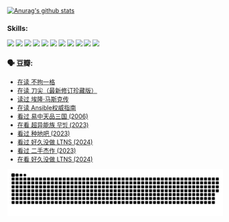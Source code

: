 
[![Anurag's github stats](https://github-readme-stats.vercel.app/api?username=w940853815)](https://github.com/anuraghazra/github-readme-stats)

### Skills:

<code><img height="32" src="https://cdn.jsdelivr.net/npm/simple-icons@v5/icons/python.svg"></code>
<code><img height="32" src="https://cdn.jsdelivr.net/npm/simple-icons@v5/icons/javascript.svg"></code>
<code><img height="32" src="https://cdn.jsdelivr.net/npm/simple-icons@v5/icons/django.svg"></code>
<code><img height="32" src="https://cdn.jsdelivr.net/npm/simple-icons@v5/icons/flask.svg"></code>
<code><img height="32" src="https://cdn.jsdelivr.net/npm/simple-icons@v5/icons/vuetify.svg"></code>
<code><img height="32" src="https://cdn.jsdelivr.net/npm/simple-icons@v5/icons/git.svg"></code>
<code><img height="32" src="https://cdn.jsdelivr.net/npm/simple-icons@v5/icons/docker.svg"></code>
<code><img height="32" src="https://cdn.jsdelivr.net/npm/simple-icons@v5/icons/postgresql.svg"></code>
<code><img height="32" src="https://cdn.jsdelivr.net/npm/simple-icons@v5/icons/elasticsearch.svg"></code>
<code><img height="32" src="https://cdn.jsdelivr.net/npm/simple-icons@v5/icons/macos.svg"></code>
<code><img height="32" src="https://cdn.jsdelivr.net/npm/simple-icons@v5/icons/linux.svg"></code>

### 🗣 豆瓣:

<!-- DOUBAN-ACTIVITIES:START -->
- [在读 不拘一格](https://www.douban.com/people/136069238/status/4541712161/?_i=10785741)
- [在读 刀尖（最新修订珍藏版）](https://www.douban.com/people/136069238/status/4541711339/?_i=10785741)
- [读过 埃隆·马斯克传](https://www.douban.com/people/136069238/status/4541710351/?_i=10785741)
- [在读 Ansible权威指南](https://www.douban.com/people/136069238/status/4539151450/?_i=10785741)
- [看过 易中天品三国‎ (2006)](https://www.douban.com/people/136069238/status/4529910812/?_i=10785741)
- [在看 超异能族 무빙‎ (2023)](https://www.douban.com/people/136069238/status/4527291077/?_i=10785741)
- [看过 种地吧‎ (2023)](https://www.douban.com/people/136069238/status/4527289637/?_i=10785741)
- [看过 好久没做 LTNS‎ (2024)](https://www.douban.com/people/136069238/status/4527289515/?_i=10785741)
- [看过 二手杰作‎ (2023)](https://www.douban.com/people/136069238/status/4522502716/?_i=10785741)
- [在看 好久没做 LTNS‎ (2024)](https://www.douban.com/people/136069238/status/4521969883/?_i=10785741)
<!-- DOUBAN-ACTIVITIES:END -->


![Snake animation](https://raw.githubusercontent.com/w940853815/w940853815/output/github-contribution-grid-snake.svg)

<!--
**w940853815/w940853815** is a ✨ _special_ ✨ repository because its `README.md` (this file) appears on your GitHub profile.

Here are some ideas to get you started:

- 🔭 I’m currently working on ...
- 🌱 I’m currently learning ...
- 👯 I’m looking to collaborate on ...
- 🤔 I’m looking for help with ...
- 💬 Ask me about ...
- 📫 How to reach me: ...
- 😄 Pronouns: ...
- ⚡ Fun fact: ...
-->
